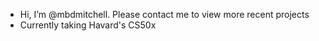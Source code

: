 - Hi, I’m @mbdmitchell. Please contact me to view more recent projects
- Currently taking Havard's CS50x 
